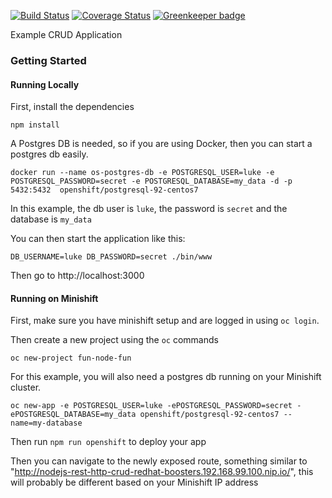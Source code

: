 [![Build Status](https://travis-ci.org/bucharest-gold/nodejs-rest-http-crud-redhat.svg?branch=master)](https://travis-ci.org/bucharest-gold/nodejs-rest-http-crud-redhat) [![Coverage Status](https://coveralls.io/repos/github/bucharest-gold/nodejs-rest-http-crud-redhat/badge.svg?branch=master)](https://coveralls.io/github/bucharest-gold/nodejs-rest-http-crud-redhat?branch=master) [![Greenkeeper badge](https://badges.greenkeeper.io/bucharest-gold/nodejs-rest-http-crud-redhat.svg)](https://greenkeeper.io/)

Example CRUD Application

### Getting Started

#### Running Locally

First, install the dependencies

`npm install`

A Postgres DB is needed, so if you are using Docker, then you can start a postgres db easily.

`docker run --name os-postgres-db -e POSTGRESQL_USER=luke -e POSTGRESQL_PASSWORD=secret -e POSTGRESQL_DATABASE=my_data -d -p 5432:5432  openshift/postgresql-92-centos7`

In this example, the db user is `luke`, the password is `secret` and the database is `my_data`

You can then start the application like this:

`DB_USERNAME=luke DB_PASSWORD=secret ./bin/www`


Then go to http://localhost:3000


#### Running on Minishift

First, make sure you have minishift setup and are logged in using `oc login`.

Then create a new project using the `oc` commands

`oc new-project fun-node-fun`

For this example, you will also need a postgres db running on your Minishift cluster.

`oc new-app -e POSTGRESQL_USER=luke -ePOSTGRESQL_PASSWORD=secret -ePOSTGRESQL_DATABASE=my_data openshift/postgresql-92-centos7 --name=my-database`

Then run `npm run openshift` to deploy your app

Then you can navigate to the newly exposed route, something similar to "http://nodejs-rest-http-crud-redhat-boosters.192.168.99.100.nip.io/",  this will probably be different based on your Minishift IP address

